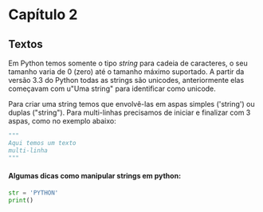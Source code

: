 # Capítulo 2

## Textos

Em Python temos somente o tipo _string_ para cadeia de caracteres, o seu tamanho varia de 0 (zero) até o tamanho máximo suportado.
A partir da versão 3.3 do Python todas as strings são unicodes, anteriormente elas começavam com u"Uma string" para identificar como unicode.

Para criar uma string temos que envolvê-las em aspas simples ('string') ou duplas ("string"). Para multi-linhas precisamos de iniciar e finalizar com 3 aspas, como no exemplo abaixo:
```python
"""
Aqui temos um texto
multi-linha
"""
```

#### Algumas dicas como manipular strings em python:

```python
str = 'PYTHON'
print()

```
